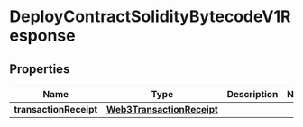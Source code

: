 
# DeployContractSolidityBytecodeV1Response

## Properties
Name | Type | Description | Notes
------------ | ------------- | ------------- | -------------
**transactionReceipt** | [**Web3TransactionReceipt**](Web3TransactionReceipt.md) |  | 



